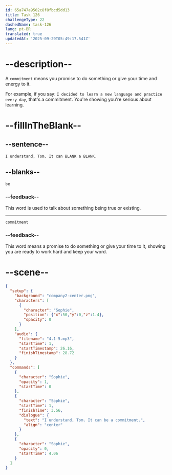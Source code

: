 ```yaml
---
id: 65a747a9502c8f8fbcd5dd13
title: Task 126
challengeType: 22
dashedName: task-126
lang: pt-BR
translated: true
updatedAt: '2025-09-29T05:49:17.541Z'
---
```


<!-- (Audio) Sophie: I understand, Tom. It can be a commitment. -->

# --description--

A `commitment` means you promise to do something or give your time and energy to it. 

For example, if you say: `I decided to learn a new language and practice every day`, that's a commitment. You're showing you're serious about learning. 


# --fillInTheBlank--

## --sentence--

`I understand, Tom. It can BLANK a BLANK.`

## --blanks--

`be`

### --feedback--

This word is used to talk about something being true or existing.

---

`commitment`

### --feedback--

This word means a promise to do something or give your time to it, showing you are ready to work hard and keep your word.

# --scene--

```json
{
  "setup": {
    "background": "company2-center.png",
    "characters": [
      {
        "character": "Sophie",
        "position": {"x":50,"y":0,"z":1.4},
        "opacity": 0
      }
    ],
    "audio": {
      "filename": "4.1-5.mp3",
      "startTime": 1,
      "startTimestamp": 26.16,
      "finishTimestamp": 28.72
    }
  },
  "commands": [
    {
      "character": "Sophie",
      "opacity": 1,
      "startTime": 0
    },
    {
      "character": "Sophie",
      "startTime": 1,
      "finishTime": 3.56,
      "dialogue": {
        "text": "I understand, Tom. It can be a commitment.",
        "align": "center"
      }
    },
    {
      "character": "Sophie",
      "opacity": 0,
      "startTime": 4.06
    }
  ]
}
```
